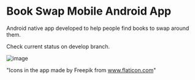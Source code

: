 # Book Swap Mobile Android App

Android native app developed to help people find books to swap around them. 

Check current status on develop branch.

![image](https://user-images.githubusercontent.com/83715511/161304552-88eac5c4-4b43-4662-a320-98d332308a75.png)

"Icons in the app made by Freepik from www.flaticon.com"
